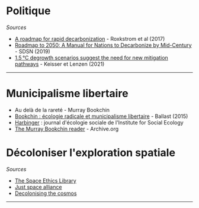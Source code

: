 # Politique

*Sources*

- [A roadmap for rapid decarbonization](https://science.sciencemag.org/content/355/6331/1269) - Roxkstrom et al (2017)
- [Roadmap to 2050: A Manual for Nations to Decarbonize by Mid-Century](https://roadmap2050.report/static/files/roadmap-to-2050.pdf) - SDSN (2019)
- [1.5 °C degrowth scenarios suggest the need for new mitigation pathways](https://www.nature.com/articles/s41467-021-22884-9) - Keisser et Lenzen (2021)

---

# Municipalisme libertaire

- Au delà de la rareté - Murray Bookchin
- [Bookchin : écologie radicale et municipalisme libertaire](https://www.revue-ballast.fr/bookchin-ecologie-radicale-et-municipalisme-libertaire/) - Ballast (2015)
-  [Harbinger](https://social-ecology.org/wp/projects/harbinger-journal/) : journal d'écologie sociale de l'Institute for Social Ecology
-  [The Murray Bookchin reader](https://archive.org/details/themurraybookchinreader) - Archive.org

# Décoloniser l'exploration spatiale

*Sources*

- [The Space Ethics Library](https://spaceethicslibrary.wordpress.com)
- [Just space alliance](https://justspacealliance.org/)
- [Decolonising the cosmos](https://aeon.co/essays/we-need-a-more-egalitarian-approach-to-space-exploration) 

---
